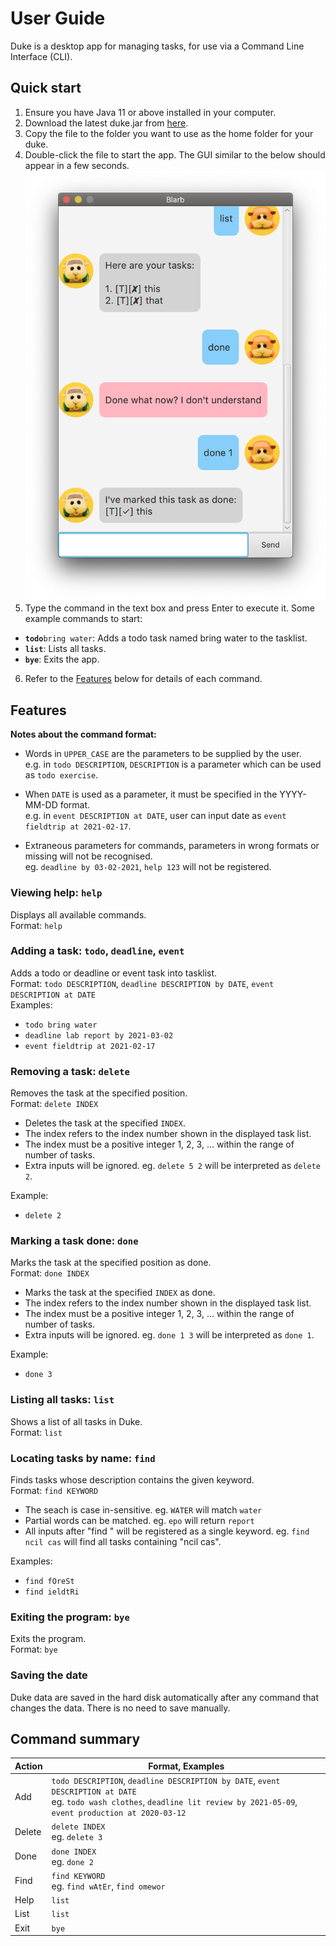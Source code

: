 # User Guide
Duke is a desktop app for managing tasks, for use via a Command Line Interface (CLI).

## Quick start
1. Ensure you have Java 11 or above installed in your computer.
2. Download the latest duke.jar from [here](https://github.com/zhengruoxin/ip/releases/tag/A-Release).
3. Copy the file to the folder you want to use as the home folder for your duke.
4. Double-click the file to start the app. The GUI similar to the below should appear in a few seconds.
![screenshot of ui](Ui.png)
5. Type the command in the text box and press Enter to execute it. Some example commands to start:
* **`todo`**`bring water`: Adds a todo task named bring water to the tasklist.
* **`list`**: Lists all tasks.
* **`bye`**: Exits the app.
6. Refer to the [Features](#features) below for details of each command.

## Features
**Notes about the command format:**
- Words in `UPPER_CASE` are the parameters to be supplied by the user.\
  e.g. in `todo DESCRIPTION`, `DESCRIPTION` is a parameter which can be used as `todo exercise`.

- When `DATE` is used as a parameter, it must be specified in the YYYY-MM-DD format.\
e.g. in `event DESCRIPTION at DATE`, user can input date as `event fieldtrip at 2021-02-17`.
  
- Extraneous parameters for commands, parameters in wrong formats or missing will not be recognised.\
eg. `deadline by 03-02-2021`, `help 123` will not be registered.
  
### Viewing help: `help`
Displays all available commands.\
Format: `help`

### Adding a task: `todo`, `deadline`, `event`
Adds a todo or deadline or event task into tasklist.\
Format: `todo DESCRIPTION`, `deadline DESCRIPTION by DATE`, `event DESCRIPTION at DATE`\
Examples:
- `todo bring water`
- `deadline lab report by 2021-03-02`
- `event fieldtrip at 2021-02-17`

### Removing a task: `delete`
Removes the task at the specified position.\
Format: `delete INDEX`
- Deletes the task at the specified `INDEX`.
- The index refers to the index number shown in the displayed task list.
- The index must be a positive integer 1, 2, 3, …​ within the range of number of tasks.
- Extra inputs will be ignored. eg. `delete 5 2` will be interpreted as `delete 2`.

Example:
- `delete 2`

### Marking a task done: `done`
Marks the task at the specified position as done.\
Format: `done INDEX`
- Marks the task at the specified `INDEX` as done.
- The index refers to the index number shown in the displayed task list. 
- The index must be a positive integer 1, 2, 3, …​ within the range of number of tasks.
- Extra inputs will be ignored. eg. `done 1 3` will be interpreted as `done 1`.

Example:
- `done 3`

### Listing all tasks: `list`
Shows a list of all tasks in Duke.\
Format: `list`

### Locating tasks by name: `find`
Finds tasks whose description contains the given keyword.\
Format: `find KEYWORD`
- The seach is case in-sensitive. eg. `WATER` will match `water`
- Partial words can be matched. eg. `epo` will return `report`
- All inputs after "find " will be registered as a single keyword. eg. `find ncil cas` will find all tasks containing "ncil cas".
  
Examples:
- `find fOreSt`
- `find ieldtRi`

### Exiting the program: `bye`
Exits the program.\
Format: `bye`

### Saving the date
Duke data are saved in the hard disk automatically after any command that changes the data. There is no need to save manually.

## Command summary
Action | Format, Examples
-------|------------------
Add | `todo DESCRIPTION`, `deadline DESCRIPTION by DATE`, `event DESCRIPTION at DATE` <br> eg. `todo wash clothes`, `deadline lit review by 2021-05-09`, `event production at 2020-03-12`
Delete | `delete INDEX` <br> eg. `delete 3`
Done | `done INDEX` <br> eg. `done 2`
Find | `find KEYWORD` <br> eg. `find wAtEr`, `find omewor`
Help | `list`
List | `list`
Exit | `bye`
